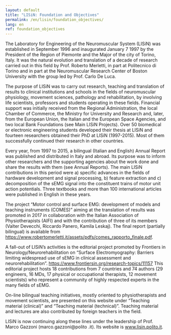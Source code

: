```yaml
---
layout: default
title: "LISiN: Foundation and Objectives"
permalink: /en/lisin/foundation_objectives/
lang: en
ref: foundation_objectives
---
```


The Laboratory for Engineering of the Neuromuscular System (LISiN) was established in September 1996 and inaugurated January 7 1997 by the President of the Region of Piemonte and the Major of the city of Torino, Italy. It was the natural evolution and translation of a decade of research carried out in this field by Prof. Roberto Merletti, in part at Politecnico di Torino and in part at the Neuromuscular Research Center of Boston University with the group led by Prof. Carlo De Luca.

The purpose of LISiN was to carry out research, teaching and translation of results to clinical institutions and schools in the fields of neuromuscular physiology, movement sciences, pathology and rehabilitation, by involving life scientists, professors and students operating in these fields. 
Financial support was initially received from the Regional Administration, the local Chamber of Commerce, the Ministry for University and Research and, later, from the European Union, the Italian and the European Space Agencies, and two local Bank Foundations (see Main LISiN Projects). Over 50 biomedical or electronic engineering students developed their thesis at LISiN and fourteen researchers obtained their PhD at LISiN (1997-2015). Most of them successfully continued their research in other countries.

Every year, from 1997 to 2015, a bilingual (Italian and English) Annual Report was published and distributed in Italy and abroad. Its purpose was to inform other researchers and the supporting agencies about the work done and share the results with them (see Annual Reports). 
The main LISiN contributions in this period were a) specific advances in the fields of hardware development and signal processing, b) feature extraction and c) decomposition of the sEMG signal into the constituent trains of motor unit action potentials.  Three textbooks and more than 100 international articles were published in English in these years.

The project  “Motor control and surface EMG: development of models and teaching instruments (COMES)” aiming at the translation of results was promoted in 2017 in collaboration with the Italian Association of Physiotherapists (AIFI) and with the contribution of three of its members (Valter Devecchi, Riccardo Panero, Kamila Leskaj). The final report (partially bilingual) is available from https://www.robertomerletti.it/assets/pdfs/comes_rapporto_finale.pdf.

A fall-out of LISiN’s activities is the editorial project promoted by Frontiers in Neurology/Neurorehabilitation on “Surface Electromyography: Barriers limiting widespread use of sEMG in clinical assessment and neurorehabilitation”. 
https://www.frontiersin.org/research-topics/11157
This editorial project hosts 18 contributions from 7 countries and 74 authors (29 engineers, 16 MDs, 17 physical or occupational therapists, 12 movement scientists) who represent a community of highly respected experts in the many fields of sEMG.

On-line bilingual teaching initiatives, mostly oriented to physiotherapists and movement scientists, are presented on this website under “Teaching material (clinical)” and “Teaching material (technical)”. Teaching material and lectures are also contributed by foreign teachers in the field.

LISiN is now continuing along these lines under the leadership of Prof. Marco Gazzoni (marco.gazzoni@polito .it). Its website is www.lisin.polito.it.  
